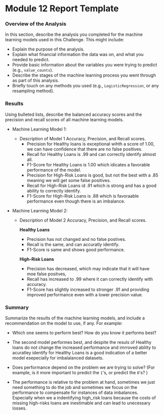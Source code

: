 # Module 12 Report Template

### Overview of the Analysis

In this section, describe the analysis you completed for the machine learning models used in this Challenge. This might include:

* Explain the purpose of the analysis.
* Explain what financial information the data was on, and what you needed to predict.
* Provide basic information about the variables you were trying to predict (e.g., `value_counts`).
* Describe the stages of the machine learning process you went through as part of this analysis.
* Briefly touch on any methods you used (e.g., `LogisticRegression`, or any resampling method).

### Results

Using bulleted lists, describe the balanced accuracy scores and the precision and recall scores of all machine learning models.

* Machine Learning Model 1:
  * Description of Model 1 Accuracy, Precision, and Recall scores.
    - Precision for Healthy loans is exceptional wihth a score of 1.00, we can have confidence that there are no false positives.
    - Recall for Healthy Loans is .99 and can correctly identify almost all.
    - F1-Score for Healthy Loans is 1.00 which idicates a favorable performance of the model.
    - Precision for High-Risk Loans is good, but not the best with a .85 meaning we will get some false positives.
    - Recall for High-Risk Loans id .91 which is strong and has a good ability to correctly identify.
    - F1-Score for High-Risk Loans is .88 which is favoraable performance even though there is an imbalance.

* Machine Learning Model 2:
  * Description of Model 2 Accuracy, Precision, and Recall scores.
    
     **Healthy Loans**
     - Precision has not changed and no false postives.
     - Recall is the same, and can accuratly identify.
     - F1-Score is same and shows good performance.
       
     **High-Risk Loans**
     - Precision has decreased, which may indicate that it will have moe false positves,
     - Recall has increased to .99 where it can correctly identify with accuracy.
     - F1-Score has slightly increased to stronger .91 and providing improved performance even with a lower precision value.

### Summary

Summarize the results of the machine learning models, and include a recommendation on the model to use, if any. For example:
* Which one seems to perform best? How do you know it performs best?
 - The second model performes best, and despite the resuls of Healthy loans do not change the increased performance and imrroved abliity to acuratley identify for Healthy Loans is a good indication of a better model esepecially for imbalalanced datasets.
* Does performance depend on the problem we are trying to solve? (For example, is it more important to predict the `1`'s, or predict the `0`'s? )
 - The performance is relative to the problem at hand, sometimes we just need something to do the job and sometimes we focus on the performance to compensate for instances of data imbalances. Especially when we a indentifying high_risk loans because the costs of missing high-risks loans are inestimable and can lead to unecessary losses.
